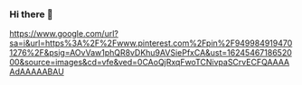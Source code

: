### Hi there 👋
https://www.google.com/url?sa=i&url=https%3A%2F%2Fwww.pinterest.com%2Fpin%2F9499849194701276%2F&psig=AOvVaw1phQR8vDKhu9AVSiePfxCA&ust=1624546718652000&source=images&cd=vfe&ved=0CAoQjRxqFwoTCNivpaSCrvECFQAAAAAdAAAAABAU

<!--
**marciobahia/marciobahia** is a ✨ _special_ ✨ repository because its `README.md` (this file) appears on your GitHub profile.

Here are some ideas to get you started:

- 🔭 I’m currently working on ...
- 🌱 I’m currently learning ...
- 👯 I’m looking to collaborate on ...
- 🤔 I’m looking for help with ...
- 💬 Ask me about ...
- 📫 How to reach me: ...
- 😄 Pronouns: ...
- ⚡ Fun fact: ...
-->
